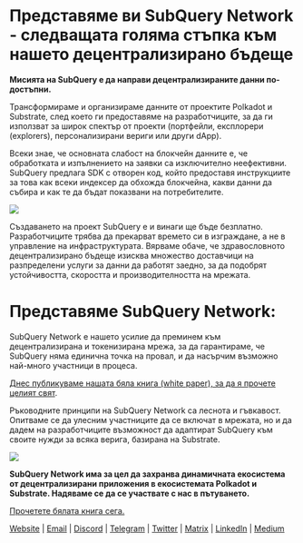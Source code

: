 # Представяме ви SubQuery Network - следващата голяма стъпка към нашето децентрализирано бъдеще

**Мисията на SubQuery е да направи децентрализираните данни по-достъпни.**

Трансформираме и организираме данните от проектите Polkadot и Substrate, след което ги предоставяме на разработчиците, за да ги използват за широк спектър от проекти (портфейли, експлорери (explorers), персонализирани вериги или други dApp).

Всеки знае, че основната слабост на блокчейн данните е, че обработката и изпълнението на заявки са изключително неефективни. SubQuery предлага SDK с отворен код, който предоставя инструкциите за това как всеки индексер да обхожда блокчейна, какви данни да събира и как те да бъдат показвани на потребителите.

![](https://miro.medium.com/max/700/1*0l37MKpDk2ahHsqDUBxbjw.png)

Създаването на проект SubQuery е и винаги ще бъде безплатно. Разработчиците трябва да прекарват времето си в изграждане, а не в управление на инфраструктурата. Вярваме обаче, че здравословното децентрализирано бъдеще изисква множество доставчици на разпределени услуги за данни да работят заедно, за да подобрят устойчивостта, скоростта и производителността на мрежата.

# Представяме SubQuery Network:

SubQuery Network е нашето усилие да преминем към децентрализирана и токенизирана мрежа, за да гарантираме, че SubQuery няма единична точка на провал, и да насърчим възможно най-много участници в процеса.

[Днес публикуваме нашата бяла книга (white paper), за да я прочете целият свят](https://static.subquery.network/whitepaper.pdf).

Ръководните принципи на SubQuery Network са леснота и гъвкавост. Опитваме се да улесним участниците да се включат в мрежата, но и да дадем на разработчиците възможност да адаптират SubQuery към своите нужди за всяка верига, базирана на Substrate.

![](https://miro.medium.com/max/700/1*5E_eIJBTvHI7W24ib_Syvw.png)

**SubQuery Network има за цел да захранва динамичната екосистема от децентрализирани приложения в екосистемата Polkadot и Substrate. Надяваме се да се участвате с нас в пътуването.**

[Прочетете бялата книга сега.](https://static.subquery.network/whitepaper.pdf)

[Website](https://subquery.network/) | [Email](mailto:hello@subquery.network) | [Discord](https://discord.com/invite/78zg8aBSMG) | [Telegram](https://t.me/subquerynetwork) | [Twitter](https://twitter.com/subquerynetwork) | [Matrix](https://matrix.to/#/#subquery:matrix.org) | [LinkedIn](https://www.linkedin.com/company/subquery) | [Medium](https://subquery.medium.com/)
